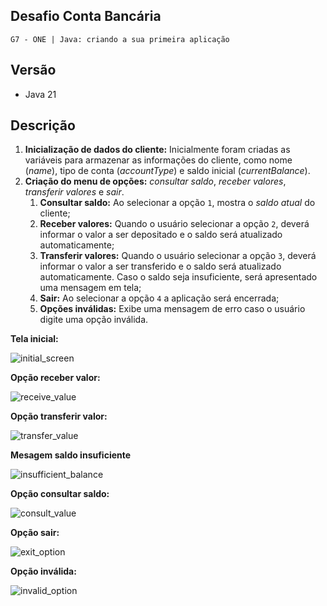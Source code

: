 ## Desafio Conta Bancária

`G7 - ONE | Java: criando a sua primeira aplicação`<br>

## Versão
- Java 21

## Descrição
1. **Inicialização de dados do cliente:** Inicialmente foram criadas as variáveis para armazenar as informações do cliente, como nome (_name_), tipo de conta (_accountType_) e saldo inicial (_currentBalance_).
2. **Criação do menu de opções:** _consultar saldo_, _receber valores_, _transferir valores_ e _sair_. 
   1. **Consultar saldo:** Ao selecionar a opção `1`, mostra o _saldo atual_ do cliente;
   2. **Receber valores:** Quando o usuário selecionar a opção `2`, deverá informar o valor a ser depositado e o saldo será atualizado automaticamente;
   3. **Transferir valores:** Quando o usuário selecionar a opção `3`, deverá informar o valor a ser transferido e o saldo será atualizado automaticamente. Caso o saldo seja insuficiente, será apresentado uma mensagem em tela;
   4. **Sair:** Ao selecionar a opção `4` a aplicação será encerrada;
   5. **Opções inválidas:** Exibe uma mensagem de erro caso o usuário digite uma opção inválida.

**Tela inicial:**

![initial_screen](https://github.com/user-attachments/assets/f00391c9-b660-4c4f-aa1c-1f9620c239cc)



**Opção receber valor:**

![receive_value](https://github.com/user-attachments/assets/c9e31785-7988-41e1-bfaa-7ea4409296a0)



**Opção transferir valor:**

![transfer_value](https://github.com/user-attachments/assets/1178a7c3-0ba5-4db5-9130-3e81beb98fb8)

**Mesagem saldo insuficiente**

![insufficient_balance](https://github.com/user-attachments/assets/d65e20cc-e5f5-4ba5-961b-b640159b87ca)



**Opção consultar saldo:**

![consult_value](https://github.com/user-attachments/assets/e03f3c00-fdaf-4c9c-b8f1-d9907687ab9d)



**Opção sair:**

![exit_option](https://github.com/user-attachments/assets/a201265e-39f6-4a66-b4bf-2ab6093179d7)


**Opção inválida:**

![invalid_option](https://github.com/user-attachments/assets/397a63ca-d767-4438-a50e-2c0ef1b94017)

